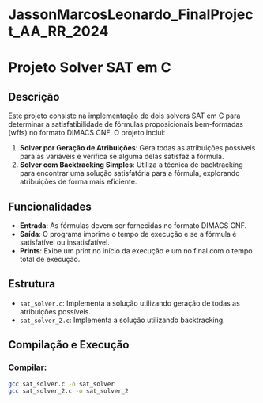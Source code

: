 # JassonMarcosLeonardo_FinalProject_AA_RR_2024

# Projeto Solver SAT em C

## Descrição

Este projeto consiste na implementação de dois solvers SAT em C para determinar a satisfatibilidade de fórmulas proposicionais bem-formadas (wffs) no formato DIMACS CNF. O projeto inclui:

1. **Solver por Geração de Atribuições**: Gera todas as atribuições possíveis para as variáveis e verifica se alguma delas satisfaz a fórmula.
2. **Solver com Backtracking Simples**: Utiliza a técnica de backtracking para encontrar uma solução satisfatória para a fórmula, explorando atribuições de forma mais eficiente.

## Funcionalidades

- **Entrada**: As fórmulas devem ser fornecidas no formato DIMACS CNF.
- **Saída**: O programa imprime o tempo de execução e se a fórmula é satisfatível ou insatisfatível.
- **Prints**: Exibe um print no início da execução e um no final com o tempo total de execução.

## Estrutura

- `sat_solver.c`: Implementa a solução utilizando geração de todas as atribuições possíveis.
- `sat_solver_2.c`: Implementa a solução utilizando backtracking.
  
## Compilação e Execução

### Compilar:

```bash
gcc sat_solver.c -o sat_solver
gcc sat_solver_2.c -o sat_solver_2


